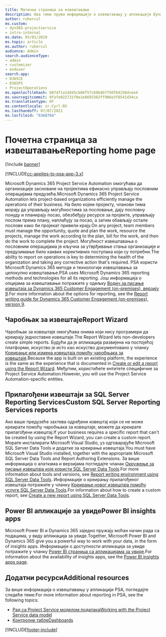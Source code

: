 ```yaml
---
title: Матична страница за извештавање
description: Ова тема пружа информације о извештавању у апликацији Dynamics 365 Project Service Automation.
author: ruhercul
ms.custom:
- dyn365-projectservice
- intro-internal
ms.date: 03/01/2019
ms.topic: article
ms.author: ruhercul
audience: Admin
search.audienceType:
- admin
- customizer
- enduser
search.app:
- D365CE
- D365PS
- ProjectOperations
ms.openlocfilehash: b074f1a1dd45cb66f57c68b4b7f9df64250dcee4
ms.sourcegitcommit: 0fafe022731f0e1e8693382ff906e3f8541d34ca
ms.translationtype: HT
ms.contentlocale: sr-Cyrl-RS
ms.lasthandoff: 07/07/2021
ms.locfileid: "6368764"
---
```

# <a name="reporting-home-page"></a><span data-ttu-id="9c734-103">Почетна страница за извештавање</span><span class="sxs-lookup"><span data-stu-id="9c734-103">Reporting home page</span></span>

[!include [banner](../includes/psa-now-project-operations.md)]

[!INCLUDE[cc-applies-to-psa-app-3.x](../includes/cc-applies-to-psa-app-3x.md)]

<span data-ttu-id="9c734-104">Microsoft Dynamics 365 Project Service Automation омогућава да организације засноване на пројектима ефикасно управљају пословним операцијама предузећа.</span><span class="sxs-lookup"><span data-stu-id="9c734-104">Microsoft Dynamics 365 Project Service Automation lets project-based organizations efficiently manage the operations of their business.</span></span> <span data-ttu-id="9c734-105">На било којем пројекту, чланови тима морају да управљају могућностима за пословање, дају пословну понуду и планирају посао, обезбеђују ресурсе за пројекте, управљају послом према плану, наплаћују за посао, а затим обављају остале послове како би пројекат привели крају.</span><span class="sxs-lookup"><span data-stu-id="9c734-105">On any project, team members must manage the opportunity, quote and plan the work, resource the projects, manage the work according to the plan, bill for the work, and then do the work to complete the project.</span></span> <span data-ttu-id="9c734-106">Могућност извештавања о пословним операцијама је кључна за утврђивање стања организације и предузимање било каквих корективних поступака који су потребни.</span><span class="sxs-lookup"><span data-stu-id="9c734-106">The ability to report on operations is key to determining the health of the organization and taking any corrective action that's required.</span></span> <span data-ttu-id="9c734-107">PSA користи Microsoft Dynamics 365 методе и технологије извештавања за целокупно извештавање.</span><span class="sxs-lookup"><span data-stu-id="9c734-107">PSA uses Microsoft Dynamics 365 reporting methods and technologies for all its reporting.</span></span> <span data-ttu-id="9c734-108">Још информација о опцијама за извештавање потражите у одељку [Водич за писање извештаја за Dynamics 365 Customer Engagement (on-premises), верзију 9](/dynamics365/customerengagement/on-premises/analytics/reporting-analytics-with-dynamics-365).</span><span class="sxs-lookup"><span data-stu-id="9c734-108">For more information about the options for reporting, see the [Report writing guide for Dynamics 365 Customer Engagement (on-premises), version 9](/dynamics365/customerengagement/on-premises/analytics/reporting-analytics-with-dynamics-365).</span></span>

## <a name="report-wizard"></a><span data-ttu-id="9c734-109">Чаробњак за извештаје</span><span class="sxs-lookup"><span data-stu-id="9c734-109">Report Wizard</span></span>

<span data-ttu-id="9c734-110">Чаробњак за извештаје омогућава онима који нису програмери да креирају једноставне извештаје.</span><span class="sxs-lookup"><span data-stu-id="9c734-110">The Report Wizard lets non-developers create simple reports.</span></span> <span data-ttu-id="9c734-111">Будући да је апликација развијена на постојећој платформи, искуство је исто као искуство документовано у чланку [Креирање или измена извештаја помоћу чаробњака за извештаје](/dynamics365/customerengagement/on-premises/basics/create-edit-copy-report-wizard).</span><span class="sxs-lookup"><span data-stu-id="9c734-111">Because the app is built on an existing platform, the experience is the same as the experience that is documented in [Create or edit a report using the Report Wizard](/dynamics365/customerengagement/on-premises/basics/create-edit-copy-report-wizard).</span></span> <span data-ttu-id="9c734-112">Међутим, користићете ентитете специфичне за Project Service Automation.</span><span class="sxs-lookup"><span data-stu-id="9c734-112">However, you will use the Project Service Automation-specific entities.</span></span>

## <a name="custom-sql-server-reporting-services-reports"></a><span data-ttu-id="9c734-113">Прилагођени извештаји за SQL Server Reporting Services</span><span class="sxs-lookup"><span data-stu-id="9c734-113">Custom SQL Server Reporting Services reports</span></span>

<span data-ttu-id="9c734-114">Ако ваше предузеће захтева одређени извештај који се не може креирати помоћу чаробњака за извештаје, можете да креирате прилагођени извештај.</span><span class="sxs-lookup"><span data-stu-id="9c734-114">If your business requires a specific report that can't be created by using the Report Wizard, you can create a custom report.</span></span> <span data-ttu-id="9c734-115">Морате инсталирати Microsoft Visual Studio, уз одговарајуће Microsoft SQL Server Data Tools и додатке за креирање извештаја.</span><span class="sxs-lookup"><span data-stu-id="9c734-115">You must have Microsoft Visual Studio installed, together with the appropriate Microsoft SQL Server Data Tools and Report Authoring Extensions.</span></span> <span data-ttu-id="9c734-116">За више информација о алаткама и верзијама погледајте чланак [Окружење за писање извештаја које користи SQL Server Data Tools](/dynamics365/customerengagement/on-premises/analytics/report-writing-environment-using-sql-server-data-tools).</span><span class="sxs-lookup"><span data-stu-id="9c734-116">For more information about tools and versions, see [Report writing environment using SQL Server Data Tools](/dynamics365/customerengagement/on-premises/analytics/report-writing-environment-using-sql-server-data-tools).</span></span> <span data-ttu-id="9c734-117">Информације о креирању прилагођеног извештаја потражите у чланку [Креирање новог извештаја помоћу услуге SQL Server Data Tools](/dynamics365/customerengagement/on-premises/analytics/create-a-new-report-using-sql-server-data-tools).</span><span class="sxs-lookup"><span data-stu-id="9c734-117">For information about how to create a custom report, see [Create a new report using SQL Server Data Tools](/dynamics365/customerengagement/on-premises/analytics/create-a-new-report-using-sql-server-data-tools).</span></span>

## <a name="power-bi-insights-apps"></a><span data-ttu-id="9c734-118">Power BI апликације за увиде</span><span class="sxs-lookup"><span data-stu-id="9c734-118">Power BI insights apps</span></span>

<span data-ttu-id="9c734-119">Microsoft Power BI и Dynamics 365 заједно пружају моћан начин рада са подацима, у виду апликација за увиде.</span><span class="sxs-lookup"><span data-stu-id="9c734-119">Together, Microsoft Power BI and Dynamics 365 give you a powerful way to work with your data, in the form of insights apps.</span></span> <span data-ttu-id="9c734-120">Информације о доступности апликација за увиде потражите у чланку [Power BI страница са апликацијама за увиде](https://powerbi.microsoft.com/power-bi-insights-apps/).</span><span class="sxs-lookup"><span data-stu-id="9c734-120">For information about the availability of insights apps, see the [Power BI insights apps page](https://powerbi.microsoft.com/power-bi-insights-apps/).</span></span>


## <a name="additional-resources"></a><span data-ttu-id="9c734-121">Додатни ресурси</span><span class="sxs-lookup"><span data-stu-id="9c734-121">Additional resources</span></span>
<span data-ttu-id="9c734-122">За више информација о извештавању у апликацији PSA, погледајте следеће теме:</span><span class="sxs-lookup"><span data-stu-id="9c734-122">For more information about reporting in PSA, see the following topics:</span></span>

- [<span data-ttu-id="9c734-123">Рад са Project Service моделом података</span><span class="sxs-lookup"><span data-stu-id="9c734-123">Working with the Project Service data model</span></span>](reports-working-project-service-data-model.md)
- [<span data-ttu-id="9c734-124">Контролне табле</span><span class="sxs-lookup"><span data-stu-id="9c734-124">Dashboards</span></span>](reports-dashboards.md)



[!INCLUDE[footer-include](../includes/footer-banner.md)]